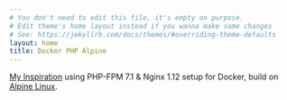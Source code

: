 ```yaml
---
# You don't need to edit this file, it's empty on purpose.
# Edit theme's home layout instead if you wanna make some changes
# See: https://jekyllrb.com/docs/themes/#overriding-theme-defaults
layout: home
title: Docker PHP Alpine
---
```


[My Inspiration](https://github.com/TrafeX/docker-php-nginx) using PHP-FPM 7.1 & Nginx 1.12 setup for Docker, build on [Alpine Linux](http://www.alpinelinux.org/).
